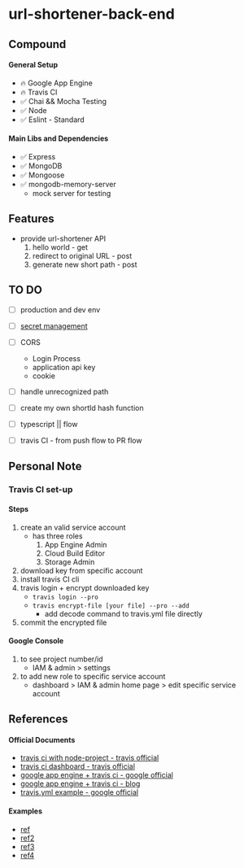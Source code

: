 # url-shortener-back-end


## Compound

#### General Setup
- :fire: Google App Engine
- :fire: Travis CI
- :white_check_mark: Chai && Mocha Testing
- :white_check_mark: Node
- :white_check_mark: Eslint - Standard

#### Main Libs and Dependencies
- :white_check_mark: Express
- :white_check_mark: MongoDB
- :white_check_mark: Mongoose
- :white_check_mark: mongodb-memory-server
    - mock server for testing


## Features

* provide url-shortener API
    1. hello world - get
    2. redirect to original URL - post
    3. generate new short path - post



## TO DO
* [ ] production and dev env
* [ ] [secret management](https://cloud.google.com/solutions/secrets-management/)
* [ ] CORS
    * Login Process
    * application api key
    * cookie
* [ ] handle unrecognized path
* [ ] create my own shortId hash function
* [ ] typescript || flow
* [ ] travis CI - from push flow to PR flow


## Personal Note

### Travis CI set-up

#### Steps
1. create an valid service account
    * has three roles
        1. App Engine Admin
        2. Cloud Build Editor
        3. Storage Admin
2. download key from specific account
3. install travis CI cli
4. travis login + encrypt downloaded key
    * `travis login --pro`
    * `travis encrypt-file [your file] --pro --add`
        * add decode command to travis.yml file directly
5. commit the encrypted file


#### Google Console
1. to see project number/id
    * IAM & admin > settings  
2. to add new role to specific service account
    * dashboard > IAM & admin home page > edit specific service account



## References

#### Official Documents

* [travis ci with node-project - travis official](https://docs.travis-ci.com/user/languages/javascript-with-nodejs/)
* [travis ci dashboard - travis official](https://travis-ci.com/dashboard)
* [google app engine + travis ci - google official](https://cloud.google.com/solutions/continuous-delivery-with-travis-ci#install_travis_command-line_tools)
* [google app engine + travis ci - blog](https://graysonkoonce.com/continuous-deployment-to-google-app-engine-using-travis-ci/)
* [travis.yml example - google official](https://github.com/GoogleCloudPlatform/continuous-deployment-demo/blob/master/.travis.yml)

#### Examples

* [ref](https://www.youtube.com/watch?v=7VNgjfmv_fE)
* [ref2](https://codeburst.io/creating-custom-url-shortener-with-nodejs-de10bbbb89c7?source=bookmarks---------0-----------------------)
* [ref3](https://codeforgeek.com/unit-testing-nodejs-application-using-mocha/)
* [ref4](https://github.com/kriscfoster/express-mongo)
